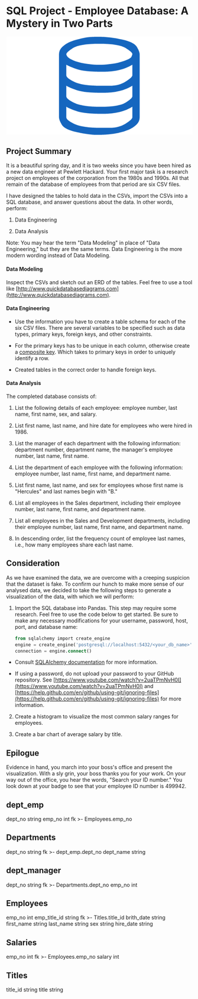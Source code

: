 # SQL Project - Employee Database: A Mystery in Two Parts

![sql.png](sql.png)

## Project Summary

It is a beautiful spring day, and it is two weeks since you have been hired as a new data engineer at Pewlett Hackard. Your first major task is a research project on employees of the corporation from the 1980s and 1990s. All that remain of the database of employees from that period are six CSV files.

I have designed the tables to hold data in the CSVs, import the CSVs into a SQL database, and answer questions about the data. In other words, perform:

1. Data Engineering

3. Data Analysis

Note: You may hear the term "Data Modeling" in place of "Data Engineering," but they are the same terms. Data Engineering is the more modern wording instead of Data Modeling.

#### Data Modeling

Inspect the CSVs and sketch out an ERD of the tables. Feel free to use a tool like [http://www.quickdatabasediagrams.com](http://www.quickdatabasediagrams.com).

#### Data Engineering

* Use the information you have to create a table schema for each of the six CSV files. There are several variables to be specified such as data types, primary keys, foreign keys, and other constraints.

* For the primary keys has to be unique in each column, otherwise create a [composite key](https://en.wikipedia.org/wiki/Compound_key). Which takes to primary keys in order to uniquely identify a row.
* Created tables in the correct order to handle foreign keys.

#### Data Analysis

The completed database consists of:

1. List the following details of each employee: employee number, last name, first name, sex, and salary.

2. List first name, last name, and hire date for employees who were hired in 1986.

3. List the manager of each department with the following information: department number, department name, the manager's employee number, last name, first name.

4. List the department of each employee with the following information: employee number, last name, first name, and department name.

5. List first name, last name, and sex for employees whose first name is "Hercules" and last names begin with "B."

6. List all employees in the Sales department, including their employee number, last name, first name, and department name.

7. List all employees in the Sales and Development departments, including their employee number, last name, first name, and department name.

8. In descending order, list the frequency count of employee last names, i.e., how many employees share each last name.

## Consideration

As we have examined the data, we are overcome with a creeping suspicion that the dataset is fake. To confirm our hunch to make more sense of our analysed data, we decided to take the following steps to generate a visualization of the data, with which we will perform:

1. Import the SQL database into Pandas. This step may require some research. Feel free to use the code below to get started. Be sure to make any necessary modifications for your username, password, host, port, and database name:

   ```sql
   from sqlalchemy import create_engine
   engine = create_engine('postgresql://localhost:5432/<your_db_name>')
   connection = engine.connect()
   ```

* Consult [SQLAlchemy documentation](https://docs.sqlalchemy.org/en/latest/core/engines.html#postgresql) for more information.

* If using a password, do not upload your password to your GitHub repository. See [https://www.youtube.com/watch?v=2uaTPmNvH0I](https://www.youtube.com/watch?v=2uaTPmNvH0I) and [https://help.github.com/en/github/using-git/ignoring-files](https://help.github.com/en/github/using-git/ignoring-files) for more information.

2. Create a histogram to visualize the most common salary ranges for employees.

3. Create a bar chart of average salary by title.

## Epilogue

Evidence in hand, you march into your boss's office and present the visualization. With a sly grin, your boss thanks you for your work. On your way out of the office, you hear the words, "Search your ID number." You look down at your badge to see that your employee ID number is 499942.

dept_emp
--
dept_no string
emp_no int fk >- Employees.emp_no


Departments
--
dept_no string fk >- dept_emp.dept_no
dept_name string

dept_manager
--
dept_no string fk >- Departments.dept_no
emp_no int

Employees
--
emp_no int
emp_title_id string fk >- Titles.title_id
brith_date string
first_name string
last_name string
sex string
hire_date string

Salaries
--
emp_no int fk >- Employees.emp_no
salary int

Titles
--
title_id string
title string

